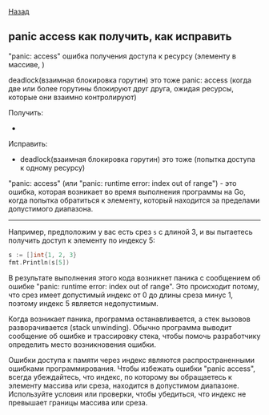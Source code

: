 [Назад](/L1/L1_.md) 
## panic access как получить, как исправить

"panic: access" ошибка получения доступа к ресурсу (элементу в массиве, )

deadlock(взаимная блокировка горутин) это тоже panic: access (когда две или более горутины блокируют друг друга, ожидая ресурсы, которые они взаимно контролируют)

Получить: 

- 

Исправить:


- deadlock(взаимная блокировка горутин) это тоже  (попытка доступа к одному ресурсу)

"panic: access" (или "panic: runtime error: index out of range") - это ошибка, которая возникает во время выполнения программы на Go, когда попытка обратиться к элементу, который находится за пределами допустимого диапазона.



---------------------------------------------------------------

Например, предположим у вас есть срез `s` с длиной 3, и вы пытаетесь получить доступ к элементу по индексу 5:

```go
s := []int{1, 2, 3}
fmt.Println(s[5])
```

В результате выполнения этого кода возникнет паника с сообщением об ошибке "panic: runtime error: index out of range". Это происходит потому, что срез имеет допустимый индекс от 0 до длины среза минус 1, поэтому индекс 5 является недопустимым.

Когда возникает паника, программа останавливается, а стек вызовов разворачивается (stack unwinding). Обычно программа выводит сообщение об ошибке и трассировку стека, чтобы помочь разработчику определить место возникновения ошибки.

Ошибки доступа к памяти через индекс являются распространенными ошибками программирования. Чтобы избежать ошибки "panic access", всегда убеждайтесь, что индекс, по которому вы обращаетесь к элементу массива или среза, находится в допустимом диапазоне. Используйте условия или проверки, чтобы убедиться, что индекс не превышает границы массива или среза.